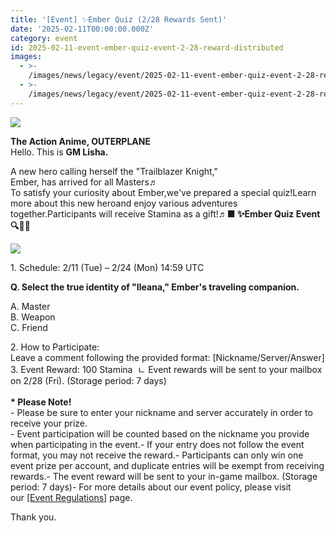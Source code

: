 ```yaml
---
title: '[Event] ✨Ember Quiz (2/28 Rewards Sent)'
date: '2025-02-11T00:00:00.000Z'
category: event
id: 2025-02-11-event-ember-quiz-event-2-28-reward-distributed
images:
  - >-
    /images/news/legacy/event/2025-02-11-event-ember-quiz-event-2-28-reward-distributed/cd4dacfe1bad4fc8ba3bb7e00bf0fea4.webp
  - >-
    /images/news/legacy/event/2025-02-11-event-ember-quiz-event-2-28-reward-distributed/1a4b2d4030bd4855a52f08ce8a5aabd4.webp
---
```


![](/images/news/legacy/event/2025-02-11-event-ember-quiz-event-2-28-reward-distributed/cd4dacfe1bad4fc8ba3bb7e00bf0fea4.webp)

**The Action Anime, OUTERPLANE**  
Hello. This is **GM Lisha.**  
  

A new hero calling herself the "Trailblazer Knight,"  
Ember, has arrived for all Masters♬  
To satisfy your curiosity about Ember,we've prepared a special quiz!Learn more about this new heroand enjoy various adventures together.Participants will receive Stamina as a gift!♬**■ ✨Ember Quiz Event🔍🐾🐾**

![](/images/news/legacy/event/2025-02-11-event-ember-quiz-event-2-28-reward-distributed/1a4b2d4030bd4855a52f08ce8a5aabd4.webp)

1\. Schedule: 2/11 (Tue) – 2/24 (Mon) 14:59 UTC

  
**Q. Select the true identity of "Ileana," Ember's traveling companion.**

A. Master  
B. Weapon  
C. Friend

  

2\. How to Participate:   
Leave a comment following the provided format: \[Nickname/Server/Answer\]  
3\. Event Reward: 100 Stamina  ㄴ Event rewards will be sent to your mailbox on 2/28 (Fri). (Storage period: 7 days)  
   
**\* Please Note!**  
\- Please be sure to enter your nickname and server accurately in order to receive your prize.  
\- Event participation will be counted based on the nickname you provide when participating in the event.- If your entry does not follow the event format, you may not receive the reward.- Participants can only win one event prize per account, and duplicate entries will be exempt from receiving rewards.- The event reward will be sent to your in-game mailbox. (Storage period: 7 days)- For more details about our event policy, please visit our [\[Event Regulations\]](https://common.game.onstove.com/terms/index?gameType=MOBILE&termsType=8&langCode=en) page.  
  
Thank you.
